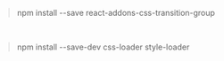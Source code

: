 > npm install --save react-addons-css-transition-group

<br>

> npm install --save-dev css-loader style-loader

<br>

